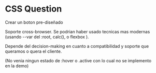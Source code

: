 # CSS Question

Crear un boton pre-diseñado

Soporte cross-browser. Se podrian haber usado tecnicas mas modernas (usando --var del :root, calc(), o flexbox ).

Depende del decision-making en cuanto a compatibilidad y soporte que queramos o quera el cliente.

(No venia ningun estado de :hover o .active con lo cual no se implemento en la demo)